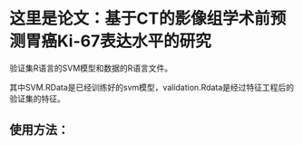 # 这里是论文：基于CT的影像组学术前预测胃癌Ki-67表达水平的研究
验证集R语言的SVM模型和数据的R语言文件。


其中SVM.RData是已经训练好的svm模型，validation.Rdata是经过特征工程后的验证集的特征。
## 使用方法：
